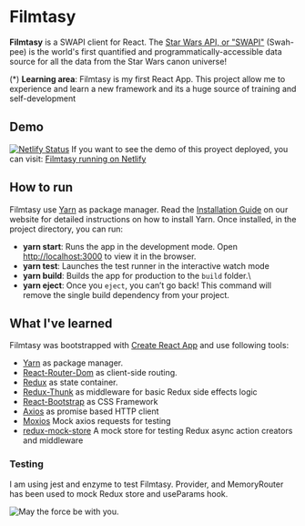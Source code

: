 # Filmtasy

**Filmtasy** is a SWAPI client for React. The [Star Wars API, or "SWAPI"](https://swapi.dev/) (Swah-pee) is the world's first quantified and programmatically-accessible data source for all the data from the Star Wars canon universe!

(\*) **Learning area**: Filmtasy is my first React App. This project allow me to experience and learn a new framework and its a huge source of training and self-development

## Demo

[![Netlify Status](https://api.netlify.com/api/v1/badges/b88d6c1b-4cfe-4ee7-a907-3b6efb964d2b/deploy-status)](https://app.netlify.com/sites/practical-mcnulty-40c0fb/deploys)
If you want to see the demo of this proyect deployed, you can visit: [Filmtasy running on Netlify](https://practical-mcnulty-40c0fb.netlify.app/)

## How to run

Filmtasy use [Yarn](https://yarnpkg.com/) as package manager. Read the [Installation Guide](https://yarnpkg.com/en/docs/install) on our website for detailed instructions on how to install Yarn.
Once installed, in the project directory, you can run:

- **yarn start**: Runs the app in the development mode. Open [http://localhost:3000](http://localhost:3000) to view it in the browser.
- **yarn test**: Launches the test runner in the interactive watch mode
- **yarn build**: Builds the app for production to the `build` folder.\
- **yarn eject**: Once you `eject`, you can’t go back! This command will remove the single build dependency from your project.

## What I've learned

Filmtasy was bootstrapped with [Create React App](https://github.com/facebook/create-react-app) and use following tools:

- [Yarn](https://yarnpkg.com/) as package manager.
- [React-Router-Dom](https://reactrouter.com/web/guides/quick-start) as client-side routing.
- [Redux](https://redux.js.org/) as state container.
- [Redux-Thunk](https://github.com/reduxjs/redux-thunk) as middleware for basic Redux side effects logic
- [React-Bootstrap](https://react-bootstrap.github.io/) as CSS Framework
- [Axios](https://github.com/axios/axios) as promise based HTTP client
- [Moxios](https://github.com/axios/moxios) Mock axios requests for testing
- [redux-mock-store](https://github.com/reduxjs/redux-mock-store) A mock store for testing Redux async action creators and middleware

### Testing

I am using jest and enzyme to test Filmtasy. Provider, and MemoryRouter has been used to mock Redux store and useParams hook.

![May the force be with you.](https://www.clipartkey.com/mpngs/m/6-62632_clip-art-may-the-force-be-with-you.png)
